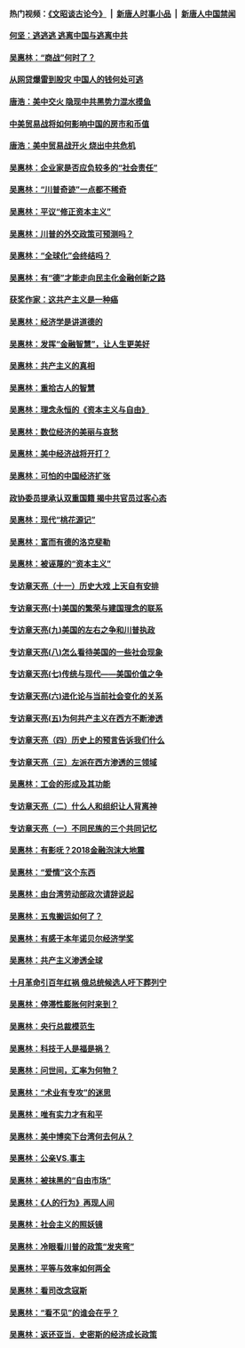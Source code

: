 #### 热门视频：[《文昭谈古论今》](https://github.com/gfw-breaker/wenzhao/blob/master/README.md?t=10190933) &nbsp;|&nbsp; [新唐人时事小品](https://github.com/gfw-breaker/ntdtv-comedy/blob/master/README.md?t=10190933) &nbsp;|&nbsp; [新唐人中国禁闻](https://github.com/gfw-breaker/ntdtv-news/blob/master/README.md?t=10190933)

#### [何坚：逃逃逃 逃离中国与逃离中共](../pages/nsc423/n10592891.md?t=10190933) 

#### [吴惠林：“商战”何时了？](../pages/nsc423/n10573558.md?t=10190933) 

#### [从网贷爆雷到股灾 中国人的钱何处可逃](../pages/nsc423/n10572800.md?t=10190933) 

#### [唐浩：美中交火 隐现中共黑势力混水摸鱼](../pages/nsc423/n10544040.md?t=10190933) 

#### [中美贸易战将如何影响中国的房市和币值](../pages/nsc423/n10543697.md?t=10190933) 

#### [唐浩：美中贸易战开火 烧出中共危机](../pages/nsc423/n10540126.md?t=10190933) 

#### [吴惠林：企业家是否应负较多的“社会责任”](../pages/nsc423/n10535022.md?t=10190933) 

#### [吴惠林：“川普奇迹”一点都不稀奇](../pages/nsc423/n10512808.md?t=10190933) 

#### [吴惠林：平议“修正资本主义”](../pages/nsc423/n10495724.md?t=10190933) 

#### [吴惠林：川普的外交政策可预测吗？](../pages/nsc423/n10462387.md?t=10190933) 

#### [吴惠林：“全球化”会终结吗？](../pages/nsc423/n10452838.md?t=10190933) 

#### [吴惠林：有“德”才能走向民主化金融创新之路](../pages/nsc423/n10432292.md?t=10190933) 

#### [获奖作家：这共产主义是一种癌](../pages/nsc423/n10431541.md?t=10190933) 

#### [吴惠林：经济学是讲道德的](../pages/nsc423/n10398014.md?t=10190933) 

#### [吴惠林：发挥“金融智慧”，让人生更美好](../pages/nsc423/n10375019.md?t=10190933) 

#### [吴惠林：共产主义的真相](../pages/nsc423/n10351394.md?t=10190933) 

#### [吴惠林：重拾古人的智慧](../pages/nsc423/n10337691.md?t=10190933) 

#### [吴惠林：理念永恒的《资本主义与自由》](../pages/nsc423/n10316274.md?t=10190933) 

#### [吴惠林：数位经济的美丽与哀愁](../pages/nsc423/n10292946.md?t=10190933) 

#### [吴惠林：美中经济战将开打？](../pages/nsc423/n10258825.md?t=10190933) 

#### [吴惠林：可怕的中国经济扩张](../pages/nsc423/n10219147.md?t=10190933) 

#### [政协委员提承认双重国籍 揭中共官员过客心态](../pages/nsc423/n10208809.md?t=10190933) 

#### [吴惠林：现代“桃花源记”](../pages/nsc423/n10185234.md?t=10190933) 

#### [吴惠林：富而有德的洛克斐勒](../pages/nsc423/n10142264.md?t=10190933) 

#### [吴惠林：被诬蔑的“资本主义”](../pages/nsc423/n10124816.md?t=10190933) 

#### [专访章天亮（十一）历史大戏 上天自有安排](../pages/nsc423/n10094905.md?t=10190933) 

#### [专访章天亮(十)美国的繁荣与建国理念的联系](../pages/nsc423/n10094899.md?t=10190933) 

#### [专访章天亮(九)美国的左右之争和川普执政](../pages/nsc423/n10094889.md?t=10190933) 

#### [专访章天亮(八)怎么看待美国的一些社会现象](../pages/nsc423/n10094857.md?t=10190933) 

#### [专访章天亮(七)传统与现代——美国价值之争](../pages/nsc423/n10093140.md?t=10190933) 

#### [专访章天亮(六)进化论与当前社会变化的关系](../pages/nsc423/n10092036.md?t=10190933) 

#### [专访章天亮(五)为何共产主义在西方不断渗透](../pages/nsc423/n10083620.md?t=10190933) 

#### [专访章天亮（四）历史上的预言告诉我们什么](../pages/nsc423/n10083606.md?t=10190933) 

#### [专访章天亮（三）左派在西方渗透的三领域](../pages/nsc423/n10081115.md?t=10190933) 

#### [吴惠林：工会的形成及其功能](../pages/nsc423/n10080633.md?t=10190933) 

#### [专访章天亮（二）什么人和组织让人背离神](../pages/nsc423/n10076637.md?t=10190933) 

#### [专访章天亮（一）不同民族的三个共同记忆](../pages/nsc423/n10074188.md?t=10190933) 

#### [吴惠林：有影呒？2018金融泡沫大地震](../pages/nsc423/n10040534.md?t=10190933) 

#### [吴惠林：“爱情”这个东西](../pages/nsc423/n10019423.md?t=10190933) 

#### [吴惠林：由台湾劳动部政次请辞说起](../pages/nsc423/n9979679.md?t=10190933) 

#### [吴惠林：五鬼搬运如何了？](../pages/nsc423/n9925338.md?t=10190933) 

#### [吴惠林：有感于本年诺贝尔经济学奖](../pages/nsc423/n9871883.md?t=10190933) 

#### [吴惠林：共产主义渗透全球](../pages/nsc423/n9812748.md?t=10190933) 

#### [十月革命引百年红祸 俄总统候选人吁下葬列宁](../pages/nsc423/n9810182.md?t=10190933) 

#### [吴惠林：停滞性膨胀何时来到？](../pages/nsc423/n9764136.md?t=10190933) 

#### [吴惠林：央行总裁模范生](../pages/nsc423/n9728134.md?t=10190933) 

#### [吴惠林：科技于人是福是祸？](../pages/nsc423/n9672982.md?t=10190933) 

#### [吴惠林：问世间，汇率为何物？](../pages/nsc423/n9621788.md?t=10190933) 

#### [吴惠林：“术业有专攻”的迷思](../pages/nsc423/n9580363.md?t=10190933) 

#### [吴惠林：唯有实力才有和平](../pages/nsc423/n9529599.md?t=10190933) 

#### [吴惠林：美中博奕下台湾何去何从？](../pages/nsc423/n9483598.md?t=10190933) 

#### [吴惠林：公亲VS.事主](../pages/nsc423/n9425637.md?t=10190933) 

#### [吴惠林：被抹黑的“自由市场”](../pages/nsc423/n9351545.md?t=10190933) 

#### [吴惠林：《人的行为》再现人间](../pages/nsc423/n9296339.md?t=10190933) 

#### [吴惠林：社会主义的照妖镜](../pages/nsc423/n9243460.md?t=10190933) 

#### [吴惠林：冷眼看川普的政策“发夹弯”](../pages/nsc423/n9120684.md?t=10190933) 

#### [吴惠林：平等与效率如何两全](../pages/nsc423/n9075430.md?t=10190933) 

#### [吴惠林：看司改念寇斯](../pages/nsc423/n9024915.md?t=10190933) 

#### [吴惠林：“看不见”的谁会在乎？](../pages/nsc423/n8977488.md?t=10190933) 

#### [吴惠林：返还亚当．史密斯的经济成长政策](../pages/nsc423/n8931896.md?t=10190933) 

